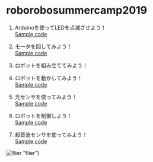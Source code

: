 # roborobosummercamp2019
1. Arduinoを使ってLEDを点滅させよう！  
[Sample code](/sample1-Blink/sample1-Blink.ino)

1. モータを回してみよう！  
[Sample code](/sample2-MotorTest/sample2-MotorTest.ino)

1. ロボットを組み立ててみよう！  

1. ロボットを動かしてみよう！  
[Sample code](/sample4-RobotForward/sample4-RobotForward.ino)

1. 光センサを使ってみよう！  
[Sample code](/sample5-LightSensor/sample5-LightSensor.ino)

1. ロボットを制御しよう！  
[Sample code](/sample6-ControlRobot/sample6-ControlRobot.ino)

1. 超音波センサを使ってみよう！  
[Sample code](/sample7-UltrasonicSensor/sample7-UltrasonicSensor.ino)

![flier](https://github.com/anbara/roborobosummercamp2019/tree/master/flier.jpg/) "flier")
